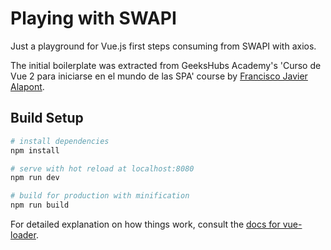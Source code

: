# Playing with SWAPI

Just a playground for Vue.js first steps consuming from SWAPI with axios.

The initial boilerplate was extracted from GeeksHubs Academy's 'Curso de Vue 2 para iniciarse en el mundo de las SPA' course by [Francisco Javier Alapont](https://github.com/Dygerydoo).

## Build Setup

``` bash
# install dependencies
npm install

# serve with hot reload at localhost:8080
npm run dev

# build for production with minification
npm run build
```

For detailed explanation on how things work, consult the [docs for vue-loader](http://vuejs.github.io/vue-loader).
